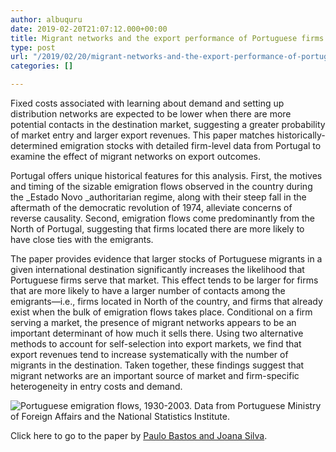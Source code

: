 ```yaml
---
author: albuquru
date: 2019-02-20T21:07:12.000+00:00
title: Migrant networks and the export performance of Portuguese firms
type: post
url: "/2019/02/20/migrant-networks-and-the-export-performance-of-portuguese-firms/"
categories: []

---
```

Fixed costs associated with learning about demand and setting up distribution networks are expected to be lower when there are more potential contacts in the destination market, suggesting a greater probability of market entry and larger export revenues. This paper matches historically-determined emigration stocks with detailed firm-level data from Portugal to examine the effect of migrant networks on export outcomes.

Portugal offers unique historical features for this analysis. First, the motives and timing of the sizable emigration flows observed in the country during the _Estado Novo _authoritarian regime, along with their steep fall in the aftermath of the democratic revolution of 1974, alleviate concerns of reverse causality. Second, emigration flows come predominantly from the North of Portugal, suggesting that firms located there are more likely to have close ties with the emigrants.

The paper provides evidence that larger stocks of Portuguese migrants in a given international destination significantly increases the likelihood that Portuguese firms serve that market. This effect tends to be larger for firms that are more likely to have a larger number of contacts among the emigrants—i.e., firms located in North of the country, and firms that already exist when the bulk of emigration flows takes place. Conditional on a firm serving a market, the presence of migrant networks appears to be an important determinant of how much it sells there. Using two alternative methods to account for self-selection into export markets, we find that export revenues tend to increase systematically with the number of migrants in the destination. Taken together, these findings suggest that migrant networks are an important source of market and firm-specific heterogeneity in entry costs and demand.

![](/v1585066170/research_report/2019/02/research_report_2019_02_screen-shot-2019-02-20-at-4.11.41-pm-1_krij8r.png " Portuguese emigration flows, 1930-2003. Data from Portuguese Ministry of Foreign Affairs and the National Statistics Institute.")

Click here to go to the paper by [Paulo Bastos and Joana Silva](https://www.sciencedirect.com/science/article/pii/S0022199611001759).